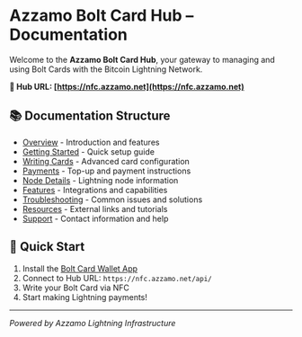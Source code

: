 # Azzamo Bolt Card Hub – Documentation

Welcome to the **Azzamo Bolt Card Hub**, your gateway to managing and using Bolt Cards with the Bitcoin Lightning Network.

**🔗 Hub URL: [https://nfc.azzamo.net](https://nfc.azzamo.net)**

## 📚 Documentation Structure

- [Overview](./overview.md) - Introduction and features
- [Getting Started](./getting-started.md) - Quick setup guide
- [Writing Cards](./writing-cards.md) - Advanced card configuration
- [Payments](./payments.md) - Top-up and payment instructions
- [Node Details](./node-details.md) - Lightning node information
- [Features](./features.md) - Integrations and capabilities
- [Troubleshooting](./troubleshooting.md) - Common issues and solutions
- [Resources](./resources.md) - External links and tutorials
- [Support](./support.md) - Contact information and help

## 🚀 Quick Start

1. Install the [Bolt Card Wallet App](https://boltcardwallet.com)
2. Connect to Hub URL: `https://nfc.azzamo.net/api/`
3. Write your Bolt Card via NFC
4. Start making Lightning payments!

---

*Powered by Azzamo Lightning Infrastructure*
